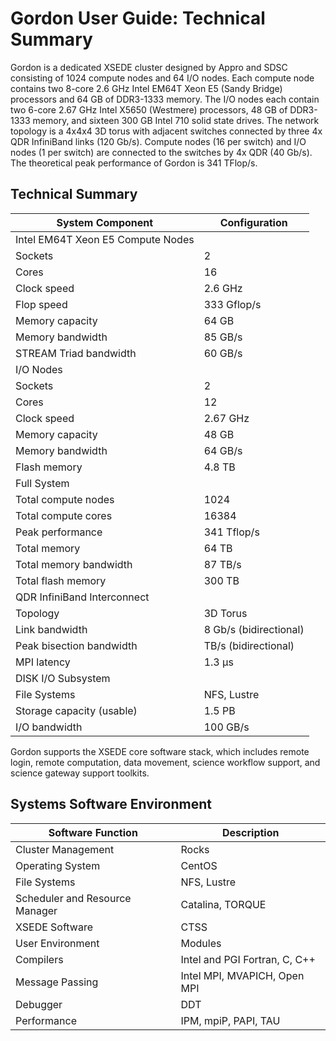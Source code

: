 Gordon User Guide: Technical Summary
====================================
Gordon is a dedicated XSEDE cluster designed by Appro and SDSC consisting of 1024 compute nodes and 64 I/O nodes. Each compute node contains two 8-core 2.6 GHz Intel EM64T Xeon E5 (Sandy Bridge) processors and 64 GB of DDR3-1333 memory. The I/O nodes each contain two 6-core 2.67 GHz Intel X5650 (Westmere) processors, 48 GB of DDR3-1333 memory, and sixteen 300 GB Intel 710 solid state drives. The network topology is a 4x4x4 3D torus with adjacent switches connected by three 4x QDR InfiniBand links (120 Gb/s). Compute nodes (16 per switch) and I/O nodes (1 per switch) are connected to the switches by 4x QDR (40 Gb/s). The theoretical peak performance of Gordon is 341 TFlop/s.

Technical Summary
-----------------

|System Component          | Configuration      |
|--------------------------|--------------------|
|Intel EM64T Xeon E5 Compute Nodes              |
|Sockets                   |2                   |
|Cores                     |16                  |
|Clock speed               |2.6 GHz             |
|Flop speed                |333 Gflop/s         |
|Memory capacity           |64 GB               |
|Memory bandwidth          |85 GB/s             |
|STREAM Triad bandwidth    |60 GB/s             |
|I/O Nodes                                      |
|Sockets                   |2                   |
|Cores                     |12                  |
|Clock speed               |2.67 GHz            |
|Memory capacity           |48 GB               |
|Memory bandwidth          |64 GB/s             |
|Flash memory              |4.8 TB              |
|Full System                                    |
|Total compute nodes       |1024                |
|Total compute cores       |16384               |
|Peak performance          |341 Tflop/s         |
|Total memory              |64 TB               |
|Total memory bandwidth    |87 TB/s             |
|Total flash memory        |300 TB              |
|QDR InfiniBand Interconnect                    |
|Topology                  |3D Torus            |
|Link bandwidth            |8 Gb/s (bidirectional)              |
|Peak bisection bandwidth  |TB/s (bidirectional)|
|MPI latency               |1.3 µs              |
|DISK I/O Subsystem                             |
|File Systems              |NFS, Lustre         |
|Storage capacity (usable) |1.5 PB              |
|I/O bandwidth             |100 GB/s            |

Gordon supports the XSEDE core software stack, which includes remote login, remote computation, data movement, science workflow support, and science gateway support toolkits.

Systems Software Environment
----------------------------
Software Function |  Description
-------------------|------------
Cluster Management  |Rocks
Operating System    |CentOS
File Systems    |NFS, Lustre
Scheduler and Resource Manager  |Catalina, TORQUE
XSEDE Software  |CTSS
User Environment    |Modules
Compilers   |Intel and PGI Fortran, C, C++
Message Passing |Intel MPI, MVAPICH, Open MPI
Debugger    |DDT
Performance |IPM, mpiP, PAPI, TAU

